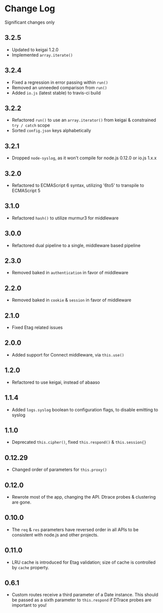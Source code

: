 # Change Log
Significant changes only

## 3.2.5
- Updated to keigai 1.2.0
- Implemented `array.iterate()`

## 3.2.4
- Fixed a regression in error passing within `run()`
- Removed an unneeded comparison from `run()`
- Added `io.js` (latest stable) to travis-ci build

## 3.2.2
- Refactored `run()` to use an `array.iterator()` from keigai & constrained `try / catch` scope
- Sorted `config.json` keys alphabetically

## 3.2.1
- Dropped `node-syslog`, as it won't compile for node.js 0.12.0 or io.js 1.x.x

## 3.2.0
- Refactored to ECMAScript 6 syntax, utilizing '6to5' to transpile to ECMAScript 5

## 3.1.0
- Refactored `hash()` to utilize murmur3 for middleware

## 3.0.0
- Refactored dual pipeline to a single, middleware based pipeline

## 2.3.0
- Removed baked in `authentication` in favor of middleware

## 2.2.0
- Removed baked in `cookie` & `session` in favor of middleware

## 2.1.0
- Fixed Etag related issues

## 2.0.0
- Added support for Connect middleware, via `this.use()`

## 1.2.0
- Refactored to use keigai, instead of abaaso

## 1.1.4
- Added `logs.syslog` boolean to configuration flags, to disable emitting to syslog

## 1.1.0
- Deprecated `this.cipher()`, fixed `this.respond()` & `this.session{}`

## 0.12.29
- Changed order of parameters for `this.proxy()`

## 0.12.0
- Rewrote most of the app, changing the API. Dtrace probes & clustering are gone.

## 0.10.0
- The `req` & `res` parameters have reversed order in all APIs to be consistent with node.js and other projects.

## 0.11.0
- LRU cache is introduced for Etag validation; size of cache is controlled by `cache` property.

## 0.6.1
- Custom routes receive a third parameter of a Date instance. This should be passed as a sixth parameter to `this.respond` if DTrace probes are important to you!
